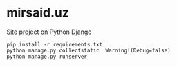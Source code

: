 # mirsaid.uz
Site project on Python Django

```
pip install -r requirements.txt
python manage.py collectstatic  Warning!(Debug=false)
python manage.py runserver
```
